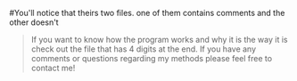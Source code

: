 #You'll notice that theirs two files. one of them contains comments and the other doesn't
 
 >If you want to know how the program works and why it is the way it is check out the file that has 4 digits at the end.
 If you have any comments or questions regarding my methods please feel free to contact me!